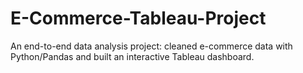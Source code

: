 # E-Commerce-Tableau-Project
An end-to-end data analysis project: cleaned e-commerce data with Python/Pandas and built an interactive Tableau dashboard.
